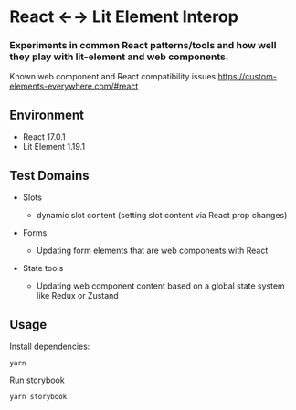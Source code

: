 # React &larr;&rarr; Lit Element Interop

### Experiments in common React patterns/tools and how well they play with lit-element and web components.

Known web component and React compatibility issues https://custom-elements-everywhere.com/#react

## Environment

- React 17.0.1
- Lit Element 1.19.1

## Test Domains

- Slots

  - dynamic slot content (setting slot content via React prop changes)

- Forms

  - Updating form elements that are web components with React

- State tools

  - Updating web component content based on a global state system like Redux or Zustand

## Usage

Install dependencies:
```
yarn
```

Run storybook
```
yarn storybook
```